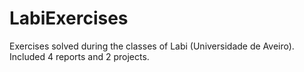 # LabiExercises
Exercises solved during the classes of Labi (Universidade de Aveiro). Included 4 reports and 2 projects.
